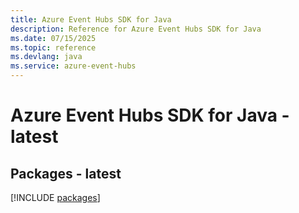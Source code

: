 ```yaml
---
title: Azure Event Hubs SDK for Java
description: Reference for Azure Event Hubs SDK for Java
ms.date: 07/15/2025
ms.topic: reference
ms.devlang: java
ms.service: azure-event-hubs
---
```

# Azure Event Hubs SDK for Java - latest
## Packages - latest
[!INCLUDE [packages](event-hubs-index.md)]